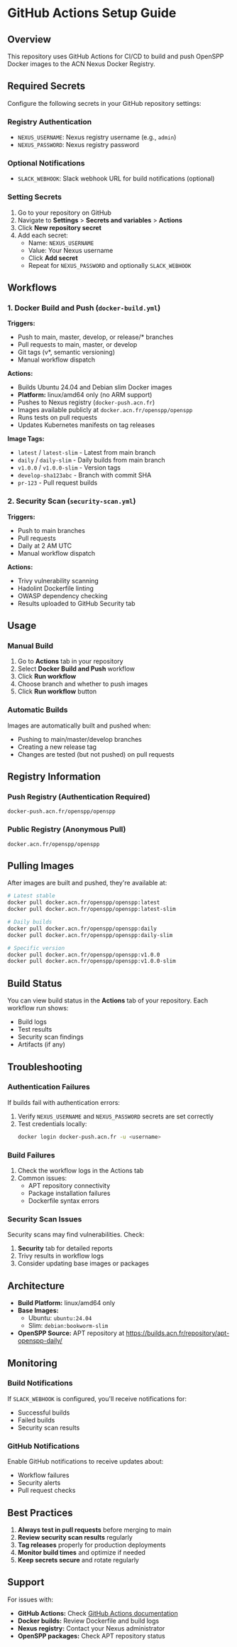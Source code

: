 # GitHub Actions Setup Guide

## Overview

This repository uses GitHub Actions for CI/CD to build and push OpenSPP Docker images to the ACN Nexus Docker Registry.

## Required Secrets

Configure the following secrets in your GitHub repository settings:

### Registry Authentication
- `NEXUS_USERNAME`: Nexus registry username (e.g., `admin`)
- `NEXUS_PASSWORD`: Nexus registry password

### Optional Notifications
- `SLACK_WEBHOOK`: Slack webhook URL for build notifications (optional)

### Setting Secrets

1. Go to your repository on GitHub
2. Navigate to **Settings** > **Secrets and variables** > **Actions**
3. Click **New repository secret**
4. Add each secret:
   - Name: `NEXUS_USERNAME`
   - Value: Your Nexus username
   - Click **Add secret**
   - Repeat for `NEXUS_PASSWORD` and optionally `SLACK_WEBHOOK`

## Workflows

### 1. Docker Build and Push (`docker-build.yml`)

**Triggers:**
- Push to main, master, develop, or release/* branches
- Pull requests to main, master, or develop
- Git tags (v*, semantic versioning)
- Manual workflow dispatch

**Actions:**
- Builds Ubuntu 24.04 and Debian slim Docker images
- **Platform:** linux/amd64 only (no ARM support)
- Pushes to Nexus registry (`docker-push.acn.fr`)
- Images available publicly at `docker.acn.fr/openspp/openspp`
- Runs tests on pull requests
- Updates Kubernetes manifests on tag releases

**Image Tags:**
- `latest` / `latest-slim` - Latest from main branch
- `daily` / `daily-slim` - Daily builds from main branch
- `v1.0.0` / `v1.0.0-slim` - Version tags
- `develop-sha123abc` - Branch with commit SHA
- `pr-123` - Pull request builds

### 2. Security Scan (`security-scan.yml`)

**Triggers:**
- Push to main branches
- Pull requests
- Daily at 2 AM UTC
- Manual workflow dispatch

**Actions:**
- Trivy vulnerability scanning
- Hadolint Dockerfile linting
- OWASP dependency checking
- Results uploaded to GitHub Security tab

## Usage

### Manual Build

1. Go to **Actions** tab in your repository
2. Select **Docker Build and Push** workflow
3. Click **Run workflow**
4. Choose branch and whether to push images
5. Click **Run workflow** button

### Automatic Builds

Images are automatically built and pushed when:
- Pushing to main/master/develop branches
- Creating a new release tag
- Changes are tested (but not pushed) on pull requests

## Registry Information

### Push Registry (Authentication Required)
```
docker-push.acn.fr/openspp/openspp
```

### Public Registry (Anonymous Pull)
```
docker.acn.fr/openspp/openspp
```

## Pulling Images

After images are built and pushed, they're available at:

```bash
# Latest stable
docker pull docker.acn.fr/openspp/openspp:latest
docker pull docker.acn.fr/openspp/openspp:latest-slim

# Daily builds
docker pull docker.acn.fr/openspp/openspp:daily
docker pull docker.acn.fr/openspp/openspp:daily-slim

# Specific version
docker pull docker.acn.fr/openspp/openspp:v1.0.0
docker pull docker.acn.fr/openspp/openspp:v1.0.0-slim
```

## Build Status

You can view build status in the **Actions** tab of your repository. Each workflow run shows:
- Build logs
- Test results
- Security scan findings
- Artifacts (if any)

## Troubleshooting

### Authentication Failures

If builds fail with authentication errors:
1. Verify `NEXUS_USERNAME` and `NEXUS_PASSWORD` secrets are set correctly
2. Test credentials locally:
   ```bash
   docker login docker-push.acn.fr -u <username>
   ```

### Build Failures

1. Check the workflow logs in the Actions tab
2. Common issues:
   - APT repository connectivity
   - Package installation failures
   - Dockerfile syntax errors

### Security Scan Issues

Security scans may find vulnerabilities. Check:
1. **Security** tab for detailed reports
2. Trivy results in workflow logs
3. Consider updating base images or packages

## Architecture

- **Build Platform:** linux/amd64 only
- **Base Images:**
  - Ubuntu: `ubuntu:24.04`
  - Slim: `debian:bookworm-slim`
- **OpenSPP Source:** APT repository at https://builds.acn.fr/repository/apt-openspp-daily/

## Monitoring

### Build Notifications

If `SLACK_WEBHOOK` is configured, you'll receive notifications for:
- Successful builds
- Failed builds
- Security scan results

### GitHub Notifications

Enable GitHub notifications to receive updates about:
- Workflow failures
- Security alerts
- Pull request checks

## Best Practices

1. **Always test in pull requests** before merging to main
2. **Review security scan results** regularly
3. **Tag releases** properly for production deployments
4. **Monitor build times** and optimize if needed
5. **Keep secrets secure** and rotate regularly

## Support

For issues with:
- **GitHub Actions:** Check [GitHub Actions documentation](https://docs.github.com/actions)
- **Docker builds:** Review Dockerfile and build logs
- **Nexus registry:** Contact your Nexus administrator
- **OpenSPP packages:** Check APT repository status
